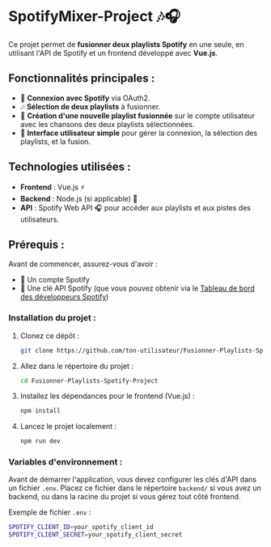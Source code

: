 # SpotifyMixer-Project 🎶🎧

Ce projet permet de **fusionner deux playlists Spotify** en une seule, en utilisant l'API de Spotify et un frontend développé avec **Vue.js**.

## Fonctionnalités principales :
- 🔑 **Connexion avec Spotify** via OAuth2.
- 🎶 **Sélection de deux playlists** à fusionner.
- 🎉 **Création d'une nouvelle playlist fusionnée** sur le compte utilisateur avec les chansons des deux playlists sélectionnées.
- 📱 **Interface utilisateur simple** pour gérer la connexion, la sélection des playlists, et la fusion.

## Technologies utilisées :
- **Frontend** : Vue.js ⚡
- **Backend** : Node.js (si applicable) 🚀
- **API** : Spotify Web API 🎧 pour accéder aux playlists et aux pistes des utilisateurs.

## Prérequis :
Avant de commencer, assurez-vous d'avoir :
- 🎵 Un compte Spotify
- 🔑 Une clé API Spotify (que vous pouvez obtenir via le [Tableau de bord des développeurs Spotify](https://developer.spotify.com/dashboard/applications))

### Installation du projet :

1. Clonez ce dépôt :
    ```bash
    git clone https://github.com/ton-utilisateur/Fusionner-Playlists-Spotify-Project.git
    ```

2. Allez dans le répertoire du projet :
    ```bash
    cd Fusionner-Playlists-Spotify-Project
    ```

3. Installez les dépendances pour le frontend (Vue.js) :
    ```bash
    npm install
    ```

4. Lancez le projet localement :
    ```bash
    npm run dev
    ```

### Variables d'environnement :
Avant de démarrer l'application, vous devez configurer les clés d'API dans un fichier `.env`. Placez ce fichier dans le répertoire `backend/` si vous avez un backend, ou dans la racine du projet si vous gérez tout côté frontend.

Exemple de fichier `.env` :
```bash
SPOTIFY_CLIENT_ID=your_spotify_client_id
SPOTIFY_CLIENT_SECRET=your_spotify_client_secret

